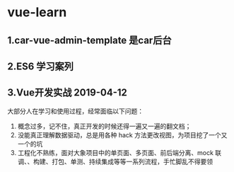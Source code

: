 # vue-learn

## 1.car-vue-admin-template 是car后台

## 2.ES6 学习案列

## 3.Vue开发实战 2019-04-12

大部分人在学习和使用过程，经常面临以下问题： 
1. 概念过多，记不住，真正开发的时候还得一遍又一遍的翻文档；
2. 没能真正理解数据驱动，总是用各种 hack 方法更改视图，为项目挖了一个又一个的坑
3. 工程化不熟练，面对大象项目中的单页面、多页面、前后端分离、mock 联调、、构建、打包、单测、持续集成等等一系列流程，手忙脚乱不得要领



